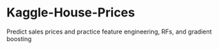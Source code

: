 # Kaggle-House-Prices
Predict sales prices and practice feature engineering, RFs, and gradient boosting
